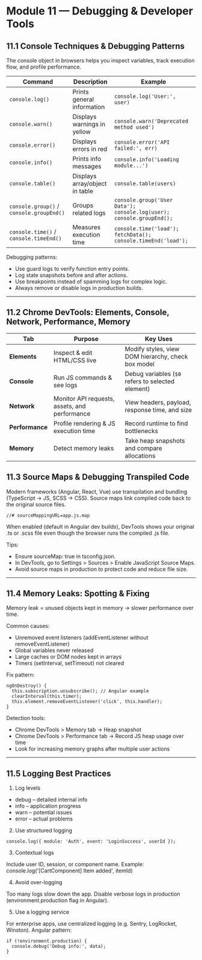 # Module 11 — Debugging & Developer Tools

## 11.1 Console Techniques & Debugging Patterns

The console object in browsers helps you inspect variables, track execution flow, and profile performance.


| Command                                  | Description                    | Example                                                              |
| ---------------------------------------- | ------------------------------ | -------------------------------------------------------------------- |
| `console.log()`                          | Prints general information     | `console.log('User:', user)`                                         |
| `console.warn()`                         | Displays warnings in yellow    | `console.warn('Deprecated method used')`                             |
| `console.error()`                        | Displays errors in red         | `console.error('API failed:', err)`                                  |
| `console.info()`                         | Prints info messages           | `console.info('Loading module...')`                                  |
| `console.table()`                        | Displays array/object in table | `console.table(users)`                                               |
| `console.group()` / `console.groupEnd()` | Groups related logs            | `console.group('User Data'); console.log(user); console.groupEnd();` |
| `console.time()` / `console.timeEnd()`   | Measures execution time        | `console.time('load'); fetchData(); console.timeEnd('load');`        |


Debugging patterns:

- Use guard logs to verify function entry points.
- Log state snapshots before and after actions.
- Use breakpoints instead of spamming logs for complex logic.
- Always remove or disable logs in production builds.

---

## 11.2 Chrome DevTools: Elements, Console, Network, Performance, Memory

| Tab             | Purpose                                       | Key Uses                                           |
| --------------- | --------------------------------------------- | -------------------------------------------------- |
| **Elements**    | Inspect & edit HTML/CSS live                  | Modify styles, view DOM hierarchy, check box model |
| **Console**     | Run JS commands & see logs                    | Debug variables (`$0` refers to selected element)  |
| **Network**     | Monitor API requests, assets, and performance | View headers, payload, response time, and size     |
| **Performance** | Profile rendering & JS execution time         | Record runtime to find bottlenecks                 |
| **Memory**      | Detect memory leaks                           | Take heap snapshots and compare allocations        |


## 11.3 Source Maps & Debugging Transpiled Code

Modern frameworks (Angular, React, Vue) use transpilation and bundling (TypeScript → JS, SCSS → CSS).
Source maps link compiled code back to the original source files.

```
//# sourceMappingURL=app.js.map

```
When enabled (default in Angular dev builds), DevTools shows your original .ts or .scss file even though the browser runs the compiled .js file.

Tips:
- Ensure sourceMap: true in tsconfig.json.
- In DevTools, go to Settings > Sources > Enable JavaScript Source Maps.
- Avoid source maps in production to protect code and reduce file size.

---

## 11.4 Memory Leaks: Spotting & Fixing

Memory leak = unused objects kept in memory → slower performance over time.

Common causes:
  - Unremoved event listeners (addEventListener without removeEventListener)
  - Global variables never released
  - Large caches or DOM nodes kept in arrays
  - Timers (setInterval, setTimeout) not cleared

Fix pattern:
```
ngOnDestroy() {
  this.subscription.unsubscribe(); // Angular example
  clearInterval(this.timer);
  this.element.removeEventListener('click', this.handler);
}

```
Detection tools:
- Chrome DevTools > Memory tab → Heap snapshot
- Chrome DevTools > Performance tab → Record JS heap usage over time
- Look for increasing memory graphs after multiple user actions

---

## 11.5 Logging Best Practices

1. Log levels
  - debug – detailed internal info
  - info – application progress
  - warn – potential issues
  - error – actual problems

2. Use structured logging
```
console.log({ module: 'Auth', event: 'LoginSuccess', userId });

```
3. Contextual logs

Include user ID, session, or component name.
Example: console.log('[CartComponent] Item added', itemId)

4. Avoid over-logging

Too many logs slow down the app.
Disable verbose logs in production (environment.production flag in Angular).

5. Use a logging service

For enterprise apps, use centralized logging (e.g. Sentry, LogRocket, Winston).
Angular pattern:
```
if (!environment.production) {
  console.debug('Debug info:', data);
}

```